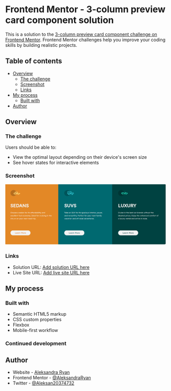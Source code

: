 # Frontend Mentor - 3-column preview card component solution

This is a solution to the [3-column preview card component challenge on Frontend Mentor](https://www.frontendmentor.io/challenges/3column-preview-card-component-pH92eAR2-). Frontend Mentor challenges help you improve your coding skills by building realistic projects.

## Table of contents

- [Overview](#overview)
  - [The challenge](#the-challenge)
  - [Screenshot](#screenshot)
  - [Links](#links)
- [My process](#my-process)
  - [Built with](#built-with)
- [Author](#author)

## Overview

### The challenge

Users should be able to:

- View the optimal layout depending on their device's screen size
- See hover states for interactive elements

### Screenshot

![](/images/3card_screenshot.PNG)

### Links

- Solution URL: [Add solution URL here](https://www.frontendmentor.io/solutions/flexbox-media-queries-qPUAKpS-R)
- Live Site URL: [Add live site URL here](https://practical-colden-89d96e.netlify.app/)

## My process

### Built with

- Semantic HTML5 markup
- CSS custom properties
- Flexbox
- Mobile-first workflow

### Continued development

## Author

- Website - [Aleksandra Ryan](https://www.aleksandraryan.com)
- Frontend Mentor - [@AleksandraRyan](https://www.frontendmentor.io/profile/AleksandraRyan)
- Twitter - [@Aleksan20374732](https://twitter.com/Aleksan20374732)
